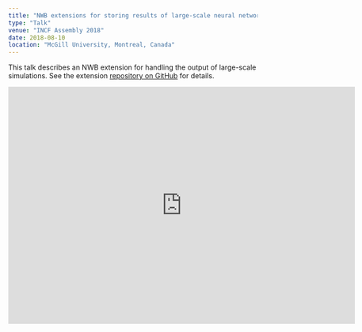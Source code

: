 ```yaml
---
title: "NWB extensions for storing results of large-scale neural network simulations"
type: "Talk"
venue: "INCF Assembly 2018"
date: 2018-08-10
location: "McGill University, Montreal, Canada"
---
```


This talk describes an NWB extension for handling the output of large-scale simulations.
See the extension [repository on GitHub](https://github.com/catalystneuro/ndx-simulation-output) for details.


<div class="embed-container">
  <iframe
      src="https://www.youtube.com/embed/uuYQW0EE2GY"
      width="700"
      height="480"
      frameborder="0"
      allowfullscreen="">
  </iframe>
</div>